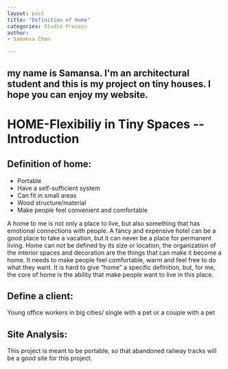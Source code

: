 ```yaml
---
layout: post
title: "Definition of Home"
categories: Studio Process
author:
- Samansa Chen

---
```



my name is Samansa. I'm an architectural student and this is my project on tiny houses. I hope you can enjoy my website.
---
# HOME-Flexibiliy in Tiny Spaces -- Introduction


## Definition of home:
- Portable
- Have a self-sufficient system
- Can fit in small areas
- Wood structure/material
- Make people feel convenient and comfortable

A home to me is not only a place to live, but also something that has emotional 
connections with people. A fancy and expensive hotel can be a good place to take a 
vacation, but it can never be a place for permanent living. Home can not be defined by 
its size or location, the organization of the interior spaces and decoration are the things 
that can make it become a home. It needs to make people feel comfortable, warm and 
feel free to do what they want. It is hard to give “home” a specific definition, but, for 
me, the core of home is the ability that make people want to live in this place.

## Define a client: 
Young office workers in big cities/ single with a pet or a couple with a pet

## Site Analysis:
This project is meant to be portable, so that abandoned railway tracks will be a good site for this project.



